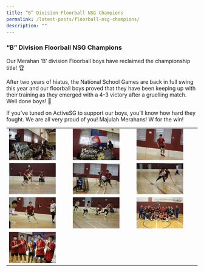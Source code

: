 ```yaml
---
title: “B” Division Floorball NSG Champions
permalink: /latest-posts/floorball-nsg-champions/
description: ""
---
```

### “B” Division Floorball NSG Champions 

Our Merahan ‘B’ division Floorball boys have reclaimed the championship title! 🏆

After two years of hiatus, the National School Games are back in full swing this year and our floorball boys proved that they have been keeping up with their training as they emerged with a 4-3 victory after a gruelling match. Well done boys! 🥳

If you’ve tuned on ActiveSG to support our boys, you’ll know how hard they fought. We are all very proud of you! Majulah Merahans! W for the win!

|  |  |  |
|---|---|---|
| <img src="/images/bdf1.png" style="width:80%"> | <img src="/images/bdf2.png" style="width:80%"> | <img src="/images/bdf3.png" style="width:80%"> |
| <img src="/images/bdf4.png" style="width:80%"> | <img src="/images/bdf5.png" style="width:80%"> | <img src="/images/bdf6.png" style="width:80%"> |
| <img src="/images/bdf7.png" style="width:80%"> | <img src="/images/bdf8.png" style="width:80%"> | <img src="/images/bdf9.png" style="width:80%"> |
| <img src="/images/bdf10.png" style="width:80%"> |  |  |